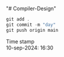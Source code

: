 "# Compiler-Design" 

```javascript
git add .
git commit -m "day"
git push origin main
```


Time stamp  
10-sep-2024:    16:30


```C++

```

```Bash

```
